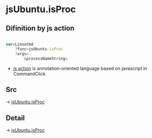 # jsUbuntu.isProc

## Difinition by js action

```js.js

var=LinuxCmd
	?func=jsUbuntu.isProc
	?args=
		&processNameString=
```

- [js action]() is annotation-oriented language based on javascript in CommandClick

## Src

-> [jsUbuntu.isProc](https://github.com/puutaro/CommandClick/blob/master/app/src/main/java/com/puutaro/commandclick/fragment_lib/terminal_fragment/js_interface/JsUbuntu.kt#L267)

## Detail

-> [jsUbuntu.isProc](https://github.com/puutaro/CommandClick/blob/master/md/developer/js_interface/details/JsUbuntu/isProc.md)
